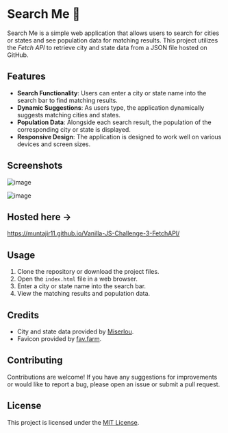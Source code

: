 # Search Me 👀

Search Me is a simple web application that allows users to search for cities or states and see population data for matching results. This project utilizes the *Fetch API* to retrieve city and state data from a JSON file hosted on GitHub.

## Features
- **Search Functionality**: Users can enter a city or state name into the search bar to find matching results.
- **Dynamic Suggestions**: As users type, the application dynamically suggests matching cities and states.
- **Population Data**: Alongside each search result, the population of the corresponding city or state is displayed.
- **Responsive Design**: The application is designed to work well on various devices and screen sizes.

## Screenshots
![image](https://github.com/Muntajir11/Vanilla-JS-Challenge-3-FetchAPI/assets/91109805/c940fac1-a07b-45c6-9883-9fb1ec2854c8)

![image](https://github.com/Muntajir11/Vanilla-JS-Challenge-3-FetchAPI/assets/91109805/e94a9896-2307-4d15-8bdf-36bf02df7637)

## Hosted here -> 
https://muntajir11.github.io/Vanilla-JS-Challenge-3-FetchAPI/



## Usage
1. Clone the repository or download the project files.
2. Open the `index.html` file in a web browser.
3. Enter a city or state name into the search bar.
4. View the matching results and population data.

## Credits
- City and state data provided by [Miserlou](https://github.com/Miserlou).
- Favicon provided by [fav.farm](https://fav.farm/).

## Contributing
Contributions are welcome! If you have any suggestions for improvements or would like to report a bug, please open an issue or submit a pull request.

## License
This project is licensed under the [MIT License](LICENSE).
